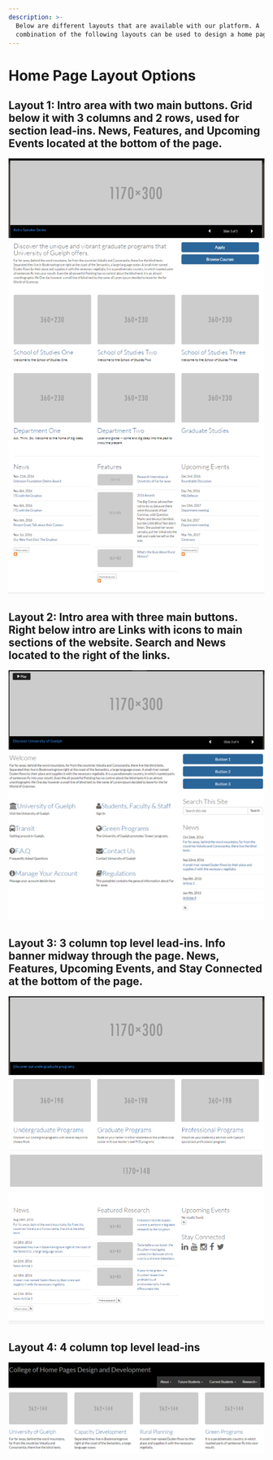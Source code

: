 ```yaml
---
description: >-
  Below are different layouts that are available with our platform. A
  combination of the following layouts can be used to design a home page
---
```


# Home Page Layout Options

## Layout 1: Intro area with two main buttons. Grid below it with 3 columns and 2 rows, used for section lead-ins. News, Features, and Upcoming Events located at the bottom of the page.

![Image of 3 columns, 2 rows grid layout](.gitbook/assets/welcome_3column_2row.PNG)

## Layout 2: Intro area with three main buttons. Right below intro are Links with icons to main sections of the website. Search and News located to the right of the links.

![Image of intro and links with icons layout](.gitbook/assets/welcome_icon_links.PNG)

## Layout 3: 3 column top level lead-ins. Info banner midway through the page. News, Features, Upcoming Events, and Stay Connected at the bottom of the page.

![Image of 3 column with info banner layout](.gitbook/assets/3column_infobanner.PNG)

## Layout 4: 4 column top level lead-ins

![Image of 4 columns grid layout](.gitbook/assets/4columns.PNG)

